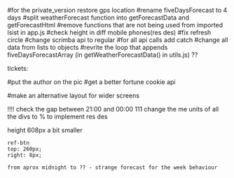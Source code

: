 


#for the private_version restore gps location <!--completed-->
#rename fiveDaysForecast to 4 days <!--completed-->
#split weatherForecast function into getForecastData and getForecastHtml <!--completed-->
#remove functions that are not being used from imported lsist in app.js <!--completed-->
#check height in diff mobile phones(res des) <!--completed-->
#fix refresh circle
#change scrimba api to regular
#for all api calls add catch
#change all data from lists to objects
#revrite the loop that appends fiveDaysForecastArray (in getWeatherForecastData() in utils.js) ??

tickets:

#put the author on the pic <!--completed-->
#get a better fortune cookie api

#make an alternative layout for wider screens




!!!! check the gap between 21:00 and 00:00
111 change the me units of all the divs to % to implement res des



<!-- const htmlString = `
    <div class='week-main-div' id='week-main-div'>
        <div class='quote-div' id='quote-div'></div>
        <div class='forecast-h-div' id='forecast-h-div'>
        // 4 divs(each 3hours forecast) (time, icon, temp, humidity)
        </div>
        <div class='forecast-d-div' id='forecast-d-div'>
        6 divs(each for a day) (monday, humidity, day/night icon, day/night temp)
        </div>
    </div>` --> height 608px a bit smaller


    ref-btn 
    top: 260px;
    right: 8px;

    from aprox midnight to ?? - strange forecast for the week behaviour